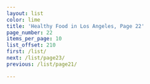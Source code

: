 ```yaml
---
layout: list
color: lime
title: 'Healthy Food in Los Angeles, Page 22'
page_number: 22
items_per_page: 10
list_offset: 210
first: /list/
next: /list/page23/
previous: /list/page21/

---
```

